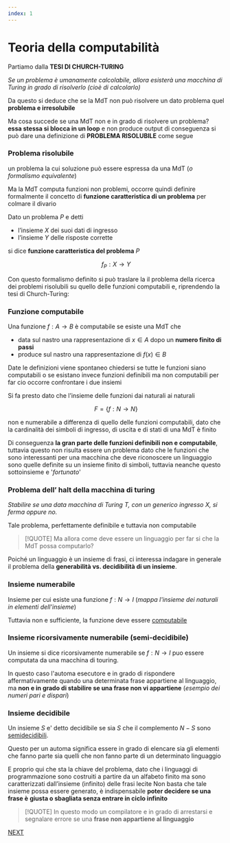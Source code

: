 ```yaml
---
index: 1
---
```

# Teoria della computabilità

Partiamo dalla **TESI DI CHURCH-TURING**

*Se un problema è umanamente calcolabile, allora esisterà una macchina di Turing in grado di risolverlo (cioè di calcolarlo)*

Da questo si deduce che se la MdT non può risolvere un dato problema quel **problema e irresolubile**

Ma cosa succede se una MdT non e in grado di risolvere un problema? **essa stessa si blocca in un loop** e non produce output di conseguenza si può dare una definizione di **PROBLEMA RISOLUBILE** come segue

### Problema risolubile

un problema la cui soluzione può essere espressa da una MdT (*o formalismo equivalente*)

Ma la MdT computa funzioni non problemi, occorre quindi definire formalmente il concetto di **funzione caratteristica di un problema** per colmare il divario

Dato un problema $P$ e detti

- l’insieme $X$ dei suoi dati di ingresso
- l’insieme $Y$ delle risposte corrette

si dice **funzione caratteristica del problema** $P$

$$
f_P: X \rightarrow Y
$$

Con questo formalismo definito si può traslare la il problema della ricerca dei problemi risolubili su quello delle funzioni computabili e, riprendendo la tesi di Church-Turing:

### Funzione computabile

Una funzione $f: A\rightarrow B$ è computabile se esiste una MdT che
- data sul nastro una rappresentazione di $x\in A$ dopo un **numero finito di passi**
- produce sul nastro una rappresentazione di $f(x)\in B$

Date le definizioni viene spontaneo chiedersi se tutte le funzioni siano computabili o se esistano invece funzioni definibili ma non computabili  per far cio occorre confrontare i due insiemi

Si fa presto dato che l’insieme delle funzioni dai naturali ai naturali

$$
F = \{ f: N → N \}
$$

non e numerabile a differenza di quello delle funzioni computabili, dato che la cardinalità dei simboli di ingresso, di uscita e di stati di una MdT è finito

Di conseguenza **la gran parte delle funzioni definibili non e computabile**, tuttavia questo non risulta essere un problema dato che le funzioni che sono interessanti per una macchina che deve riconoscere un linguaggio sono quelle definite su un insieme finito di simboli, tuttavia neanche questo sottoinsieme e '*fortunato*'

### Problema dell’ halt della macchina di turing

*Stabilire se una data macchina di Turing $T$, con un generico ingresso $X$, si ferma oppure no.*

Tale problema, perfettamente definibile e tuttavia non computabile

>[!QUOTE] Ma allora come deve essere un linguaggio per far si che la MdT possa computarlo?

Poiché un linguaggio è un insieme di frasi, ci interessa indagare in generale il problema della **generabilità vs. decidibilità di un insieme**.

### Insieme numerabile

Insieme per cui esiste una funzione $f:N\rightarrow I$ (*mappa l'insieme dei naturali in elementi dell'insieme*)

Tuttavia non e sufficiente, la funzione deve essere [computabile](#FUNZIONE%20COMPUTABILE)

### Insieme ricorsivamente numerabile (semi-decidibile)

Un insieme si dice ricorsivamente numerabile se $f: N\rightarrow I$ puo essere computata da una macchina di touring.

In questo caso l'automa esecutore e in grado di rispondere affermativamente quando una determinata frase appartiene al linguaggio, ma **non e in grado di stabilire se una frase non vi appartiene** (*esempio dei numeri pari e dispari*)

### Insieme decidibile

Un insieme $S$ e' detto decidibile se sia $S$ che il complemento $N-S$ sono [semidecidibili](#INSIEME%20RICORSIVAMENTE%20NUMERABILE%20(SEMI-DECIDIBILE)).

Questo per un automa significa essere in grado di elencare sia gli elementi che fanno parte sia quelli che non fanno parte di un determinato linguaggio

E proprio qui che sta la chiave del problema, dato che i linguaggi di programmazione sono costruiti a partire da un alfabeto finito ma sono caratterizzati dall’insieme (infinito) delle frasi lecite Non basta che tale insieme possa essere generato, è indispensabile **poter decidere se una frase è**
**giusta o sbagliata senza entrare in ciclo infinito**

>[!QUOTE] In questo modo un compilatore e in grado di arrestarsi e segnalare errore se una **frase non appartiene al linguaggio**

 [NEXT](pages/linguaggi_modelli_computazionali/linguaggi_grammatiche.md)
